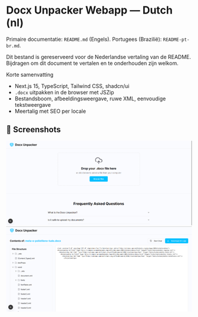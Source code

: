 # Docx Unpacker Webapp — Dutch (nl)

Primaire documentatie: `README.md` (Engels). Portugees (Brazilië): `README-pt-br.md`.

Dit bestand is gereserveerd voor de Nederlandse vertaling van de README. Bijdragen om dit document te vertalen en te onderhouden zijn welkom.

Korte samenvatting
- Next.js 15, TypeScript, Tailwind CSS, shadcn/ui
- `.docx` uitpakken in de browser met JSZip
- Bestandsboom, afbeeldingsweergave, ruwe XML, eenvoudige tekstweergave
- Meertalig met SEO per locale
## 📸 Screenshots

![Screenshot 1](docs/screen-shot-1.png)
![Screenshot 2](docs/screen-shot-2.png)
